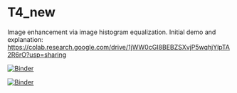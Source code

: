 # T4_new

Image enhancement via image histogram equalization. 
Initial demo and explanation: https://colab.research.google.com/drive/1jWW0cGI8BEBZSXvjP5wqhjYlpTA2R6rO?usp=sharing  


[![Binder](https://mybinder.org/badge_logo.svg)](https://mybinder.org/v2/gh/atiehmk/T4_new/main?urlpath=%2Fvoila%2Frender%2FT4final.ipynb)

[![Binder](https://mybinder.org/badge_logo.svg)](https://mybinder.org/v2/gh/atiehmk/T4_new/HEAD)

